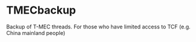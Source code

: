 # TMECbackup
Backup of T-MEC threads. For those who have limited access to TCF (e.g. China mainland people)
